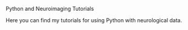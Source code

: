 Python and Neuroimaging Tutorials

Here you can find my tutorials for using Python with neurological data.
